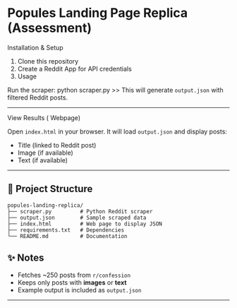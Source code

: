 # Popules Landing Page Replica (Assessment)

Installation & Setup
1. Clone this repository
2. Create a Reddit App for API credentials
3. Usage

Run the scraper:
python scraper.py >> This will generate `output.json` with filtered Reddit posts.

---

View Results (  Webpage)

Open `index.html` in your browser.
It will load `output.json` and display posts:

* Title (linked to Reddit post)
* Image (if available)
* Text (if available)

---

## 📂 Project Structure

```
popules-landing-replica/
├── scraper.py         # Python Reddit scraper
├── output.json        # Sample scraped data
├── index.html         # Web page to display JSON
├── requirements.txt   # Dependencies
└── README.md          # Documentation
```


## ✨ Notes

* Fetches \~250 posts from `r/confession`
* Keeps only posts with **images** or **text**
* Example output is included as `output.json`

---
